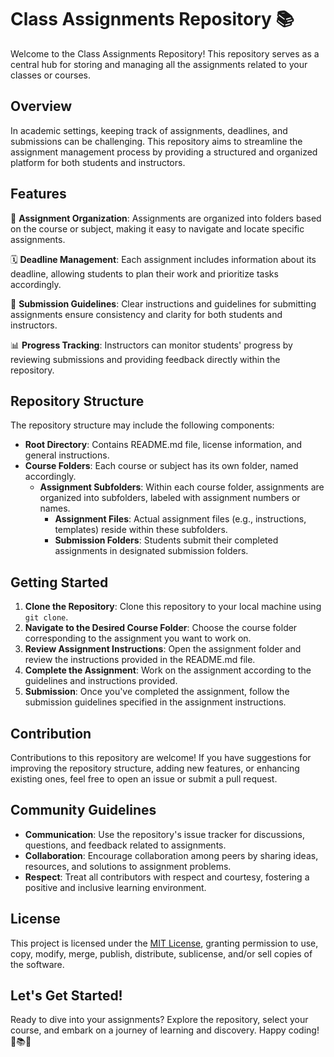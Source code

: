 # Class Assignments Repository 📚

Welcome to the Class Assignments Repository! This repository serves as a central hub for storing and managing all the assignments related to your classes or courses.

## Overview

In academic settings, keeping track of assignments, deadlines, and submissions can be challenging. This repository aims to streamline the assignment management process by providing a structured and organized platform for both students and instructors.

## Features

📂 **Assignment Organization**: Assignments are organized into folders based on the course or subject, making it easy to navigate and locate specific assignments.

🗓️ **Deadline Management**: Each assignment includes information about its deadline, allowing students to plan their work and prioritize tasks accordingly.

📝 **Submission Guidelines**: Clear instructions and guidelines for submitting assignments ensure consistency and clarity for both students and instructors.

📊 **Progress Tracking**: Instructors can monitor students' progress by reviewing submissions and providing feedback directly within the repository.

## Repository Structure

The repository structure may include the following components:

- **Root Directory**: Contains README.md file, license information, and general instructions.
- **Course Folders**: Each course or subject has its own folder, named accordingly.
  - **Assignment Subfolders**: Within each course folder, assignments are organized into subfolders, labeled with assignment numbers or names.
    - **Assignment Files**: Actual assignment files (e.g., instructions, templates) reside within these subfolders.
    - **Submission Folders**: Students submit their completed assignments in designated submission folders.

## Getting Started

1. **Clone the Repository**: Clone this repository to your local machine using `git clone`.
2. **Navigate to the Desired Course Folder**: Choose the course folder corresponding to the assignment you want to work on.
3. **Review Assignment Instructions**: Open the assignment folder and review the instructions provided in the README.md file.
4. **Complete the Assignment**: Work on the assignment according to the guidelines and instructions provided.
5. **Submission**: Once you've completed the assignment, follow the submission guidelines specified in the assignment instructions.

## Contribution

Contributions to this repository are welcome! If you have suggestions for improving the repository structure, adding new features, or enhancing existing ones, feel free to open an issue or submit a pull request.

## Community Guidelines

- **Communication**: Use the repository's issue tracker for discussions, questions, and feedback related to assignments.
- **Collaboration**: Encourage collaboration among peers by sharing ideas, resources, and solutions to assignment problems.
- **Respect**: Treat all contributors with respect and courtesy, fostering a positive and inclusive learning environment.

## License

This project is licensed under the [MIT License](LICENSE), granting permission to use, copy, modify, merge, publish, distribute, sublicense, and/or sell copies of the software.

## Let's Get Started!

Ready to dive into your assignments? Explore the repository, select your course, and embark on a journey of learning and discovery. Happy coding! 📝📚🚀
